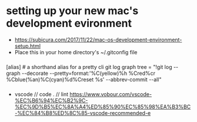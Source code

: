 # setting up your new mac's development evironment
 - https://subicura.com/2017/11/22/mac-os-development-environment-setup.html
 - Place this in your home directory's ~/.gitconfig file

###
[alias]
	# a shorthand alias for a pretty cli git log graph
	tree  =  "!git log --graph --decorate --pretty=format:'%C(yellow)%h %Cred%cr %Cblue(%an)%C(cyan)%d%Creset %s' --abbrev-commit --all"
###

 - vscode
 // code .
 // lint
https://www.vobour.com/vscode-%EC%B6%94%EC%B2%9C-%EC%9D%B5%EC%8A%A4%ED%85%90%EC%85%98%EA%B3%BC-%EC%84%B8%ED%8C%85-vscode-recommended-e
